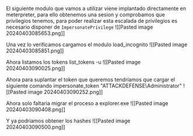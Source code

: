 El siguiente modulo que vamos a utilizar viene implantado directamente en meterpreter, para ello obtenemos una sesion y comprobamos que privilegios tenemos, para poder realizar esta escalada de privilegios es necesario disponer de `ImpersonatePrivilege`
![[Pasted image 20240403085653.png]]

Una vez lo verificamos cargamos el modulo
load_incognito
![[Pasted image 20240403085851.png]]

Ahora listamos los tokens
list_tokens -u
![[Pasted image 20240403090025.png]]


Ahora para suplantar el token que queremos tendríamos que cargar el siguiente comando
impersonate_token "ATTACKDEFENSE\Administrator"
![[Pasted image 20240403090252.png]]


Ahora solo faltaria migrar el proceso a explorer.exe
![[Pasted image 20240403090408.png]]

Y ya podriamos obtener los hashes
![[Pasted image 20240403090500.png]]